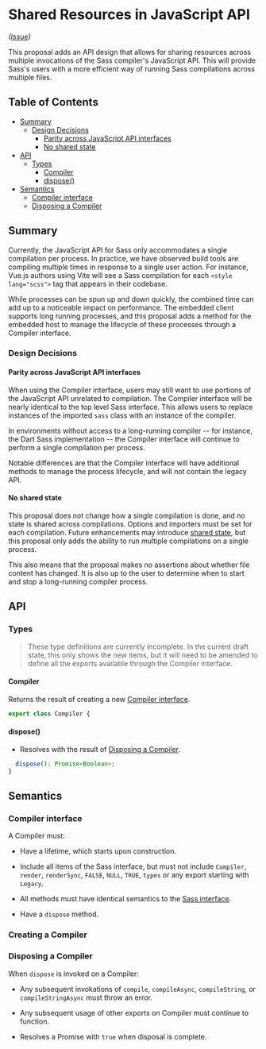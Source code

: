 # Shared Resources in JavaScript API

*([Issue](https://github.com/sass/sass/issues/3296))*

This proposal adds an API design that allows for sharing resources across
multiple invocations of the Sass compiler's JavaScript API. This will provide
Sass's users with a more efficient way of running Sass compilations across
multiple files.

## Table of Contents

* [Summary](#summary)
  * [Design Decisions](#design-decisions)
    * [Parity across JavaScript API interfaces](#parity-across-javascript-api-interfaces)
    * [No shared state](#no-shared-state)
* [API](#api)
  * [Types](#types)
    * [Compiler](#compiler)
    * [dispose()](#dispose)
* [Semantics](#semantics)
  * [Compiler interface](#compiler-interface)
  * [Disposing a Compiler](#disposing-a-compiler)

## Summary

Currently, the JavaScript API for Sass only accommodates a single compilation
per process. In practice, we have observed build tools are compiling multiple
times in response to a single user action. For instance, Vue.js authors using
Vite will see a Sass compilation for each `<style lang="scss">` tag that appears
in their codebase.

While processes can be spun up and down quickly, the combined time can add up to
a noticeable impact on performance. The embedded client supports long running
processes, and this proposal adds a method for the embedded host to manage the
lifecycle of these processes through a Compiler interface.

### Design Decisions

#### Parity across JavaScript API interfaces

When using the Compiler interface, users may still want to use portions of the
JavaScript API unrelated to compilation. The Compiler interface will be nearly
identical to the top level Sass interface. This allows users to replace
instances of the imported `sass` class with an instance of the compiler.

In environments without access to a long-running compiler -- for instance, the
Dart Sass implementation -- the Compiler interface will continue to perform a
single compilation per process.

Notable differences are that the Compiler interface will have additional methods
to manage the process lifecycle, and will not contain the legacy API.

#### No shared state

This proposal does not change how a single compilation is done, and no state is
shared across compilations. Options and importers must be set for each
compilation. Future enhancements may introduce [shared state], but this proposal
only adds the ability to run multiple compilations on a single process.

[shared state]: https://github.com/sass/sass/issues/3296

This also means that the proposal makes no assertions about whether file content
has changed. It is also up to the user to determine when to start and stop a
long-running compiler process.

## API

### Types

> These type definitions are currently incomplete. In the current draft state,
> this only shows the new items, but it will need to be amended to define all
> the exports available through the Compiler interface.

#### Compiler

Returns the result of creating a new [Compiler interface].

[Compiler interface]: #compiler-interface

```ts
export class Compiler {
```

#### dispose()

* Resolves with the result of [Disposing a Compiler].

[Disposing a Compiler]: #disposing-a-compiler

```ts
  dispose(): Promise<Boolean>;
}
```

## Semantics

### Compiler interface

A Compiler must:

* Have a lifetime, which starts upon construction.

* Include all items of the Sass interface, but must not include `Compiler`,
  `render`, `renderSync`, `FALSE`, `NULL`, `TRUE`, `types` or any export
  starting with `Legacy`.

* All methods must have identical semantics to the [Sass interface].

* Have a `dispose` method.

[Sass interface]: ../spec/js-api/index.d.ts.md

### Creating a Compiler




### Disposing a Compiler

When `dispose` is invoked on a Compiler:

* Any subsequent invokations of `compile`, `compileAsync`, `compileString`, or
  `compileStringAsync` must throw an error.

* Any subsequent usage of other exports on Compiler must continue to function.

* Resolves a Promise with `true` when disposal is complete.

